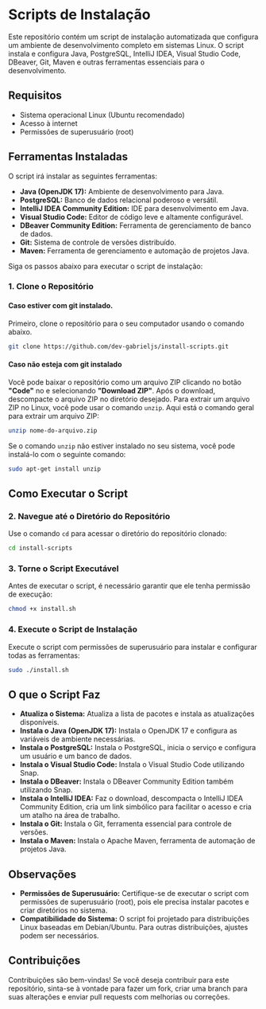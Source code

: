 # Scripts de Instalação

Este repositório contém um script de instalação automatizada que configura um ambiente de desenvolvimento completo em sistemas Linux. O script instala e configura Java, PostgreSQL, IntelliJ IDEA, Visual Studio Code, DBeaver, Git, Maven e outras ferramentas essenciais para o desenvolvimento.

## Requisitos

- Sistema operacional Linux (Ubuntu recomendado)
- Acesso à internet
- Permissões de superusuário (root)

## Ferramentas Instaladas

O script irá instalar as seguintes ferramentas:

- **Java (OpenJDK 17):** Ambiente de desenvolvimento para Java.
- **PostgreSQL:** Banco de dados relacional poderoso e versátil.
- **IntelliJ IDEA Community Edition:** IDE para desenvolvimento em Java.
- **Visual Studio Code:** Editor de código leve e altamente configurável.
- **DBeaver Community Edition:** Ferramenta de gerenciamento de banco de dados.
- **Git:** Sistema de controle de versões distribuído.
- **Maven:** Ferramenta de gerenciamento e automação de projetos Java.


Siga os passos abaixo para executar o script de instalação:

### 1. Clone o Repositório

#### Caso estiver com git instalado.

Primeiro, clone o repositório para o seu computador usando o comando abaixo.
```bash
git clone https://github.com/dev-gabrieljs/install-scripts.git

```
#### Caso não esteja com git instalado

Você pode baixar o repositório como um arquivo ZIP clicando no botão **"Code"** no e selecionando **"Download ZIP"**. Após o download, descompacte o arquivo ZIP no diretório desejado.
Para extrair um arquivo ZIP no Linux, você pode usar o comando `unzip`. Aqui está o comando geral para extrair um arquivo ZIP:

```bash
unzip nome-do-arquivo.zip
```
Se o comando `unzip` não estiver instalado no seu sistema, você pode instalá-lo com o seguinte comando:

```bash
sudo apt-get install unzip
````

## Como Executar o Script

### 2. Navegue até o Diretório do Repositório

Use o comando `cd` para acessar o diretório do repositório clonado:

```bash
cd install-scripts

```

### 3. Torne o Script Executável

Antes de executar o script, é necessário garantir que ele tenha permissão de execução:

```bash
chmod +x install.sh
```

### 4. Execute o Script de Instalação

Execute o script com permissões de superusuário para instalar e configurar todas as ferramentas:

```bash
sudo ./install.sh
```

## O que o Script Faz

- **Atualiza o Sistema:** Atualiza a lista de pacotes e instala as atualizações disponíveis.
- **Instala o Java (OpenJDK 17):** Instala o OpenJDK 17 e configura as variáveis de ambiente necessárias.
- **Instala o PostgreSQL:** Instala o PostgreSQL, inicia o serviço e configura um usuário e um banco de dados.
- **Instala o Visual Studio Code:** Instala o Visual Studio Code utilizando Snap.
- **Instala o DBeaver:** Instala o DBeaver Community Edition também utilizando Snap.
- **Instala o IntelliJ IDEA:** Faz o download, descompacta o IntelliJ IDEA Community Edition, cria um link simbólico para facilitar o acesso e cria um atalho na área de trabalho.
- **Instala o Git:** Instala o Git, ferramenta essencial para controle de versões.
- **Instala o Maven:** Instala o Apache Maven, ferramenta de automação de projetos Java.

## Observações

- **Permissões de Superusuário:** Certifique-se de executar o script com permissões de superusuário (root), pois ele precisa instalar pacotes e criar diretórios no sistema.
- **Compatibilidade do Sistema:** O script foi projetado para distribuições Linux baseadas em Debian/Ubuntu. Para outras distribuições, ajustes podem ser necessários.

## Contribuições

Contribuições são bem-vindas! Se você deseja contribuir para este repositório, sinta-se à vontade para fazer um fork, criar uma branch para suas alterações e enviar pull requests com melhorias ou correções.


